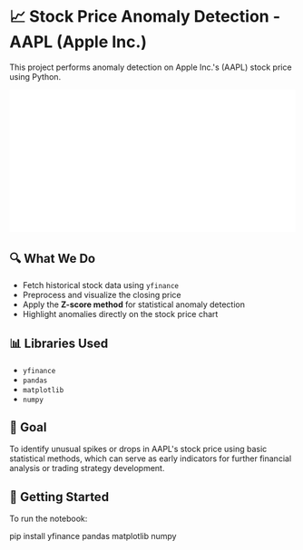 # 📈 Stock Price Anomaly Detection - AAPL (Apple Inc.)

This project performs anomaly detection on Apple Inc.'s (AAPL) stock price using Python.

![Anomaly Detection Chart](anomaly_chart.png)

## 🔍 What We Do

- Fetch historical stock data using `yfinance`
- Preprocess and visualize the closing price
- Apply the **Z-score method** for statistical anomaly detection
- Highlight anomalies directly on the stock price chart

## 📊 Libraries Used

- `yfinance`
- `pandas`
- `matplotlib`
- `numpy`

## 📌 Goal

To identify unusual spikes or drops in AAPL's stock price using basic statistical methods, which can serve as early indicators for further financial analysis or trading strategy development.

## 🚀 Getting Started

To run the notebook:


pip install yfinance pandas matplotlib numpy
